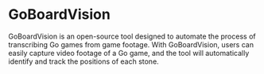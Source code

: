 # GoBoardVision

GoBoardVision is an open-source tool designed to automate the process of transcribing Go games from game footage. 
With GoBoardVision, users can easily capture video footage of a Go game, and the tool will automatically identify and track the positions of each stone.
